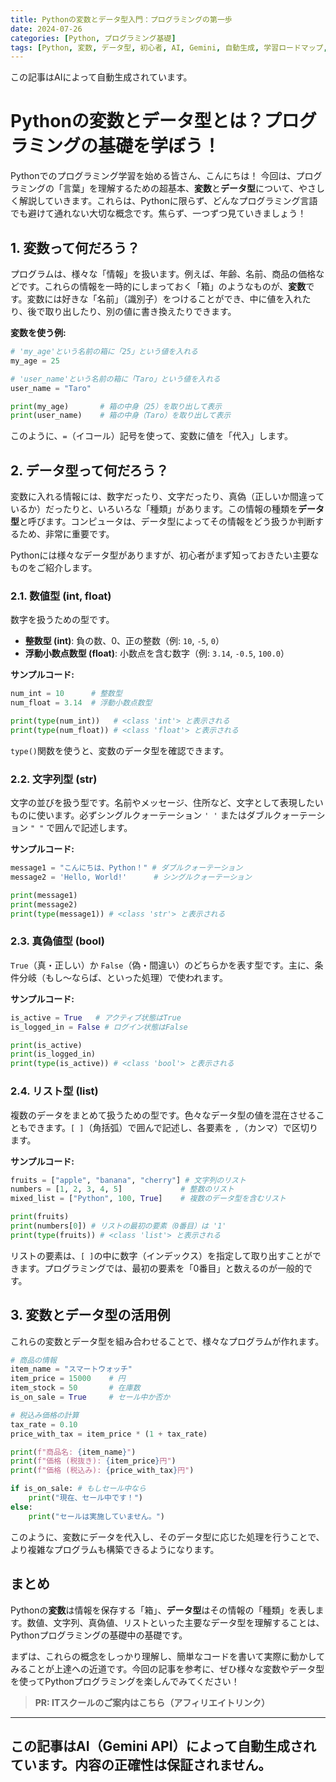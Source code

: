 ```yaml
---
title: Pythonの変数とデータ型入門：プログラミングの第一歩
date: 2024-07-26
categories: [Python, プログラミング基礎]
tags: [Python, 変数, データ型, 初心者, AI, Gemini, 自動生成, 学習ロードマップ, プログラミング]
---
```


この記事はAIによって自動生成されています。

# Pythonの変数とデータ型とは？プログラミングの基礎を学ぼう！

Pythonでのプログラミング学習を始める皆さん、こんにちは！
今回は、プログラミングの「言葉」を理解するための超基本、**変数**と**データ型**について、やさしく解説していきます。これらは、Pythonに限らず、どんなプログラミング言語でも避けて通れない大切な概念です。焦らず、一つずつ見ていきましょう！

## 1. 変数って何だろう？

プログラムは、様々な「情報」を扱います。例えば、年齢、名前、商品の価格などです。これらの情報を一時的にしまっておく「箱」のようなものが、**変数**です。変数には好きな「名前」（識別子）をつけることができ、中に値を入れたり、後で取り出したり、別の値に書き換えたりできます。

**変数を使う例:**

```python
# 'my_age'という名前の箱に「25」という値を入れる
my_age = 25

# 'user_name'という名前の箱に「Taro」という値を入れる
user_name = "Taro"

print(my_age)       # 箱の中身（25）を取り出して表示
print(user_name)    # 箱の中身（Taro）を取り出して表示
```

このように、`=`（イコール）記号を使って、変数に値を「代入」します。

## 2. データ型って何だろう？

変数に入れる情報には、数字だったり、文字だったり、真偽（正しいか間違っているか）だったりと、いろいろな「種類」があります。この情報の種類を**データ型**と呼びます。コンピュータは、データ型によってその情報をどう扱うか判断するため、非常に重要です。

Pythonには様々なデータ型がありますが、初心者がまず知っておきたい主要なものをご紹介します。

### 2.1. 数値型 (int, float)

数字を扱うための型です。

*   **整数型 (int)**: 負の数、0、正の整数（例: `10`, `-5`, `0`）
*   **浮動小数点数型 (float)**: 小数点を含む数字（例: `3.14`, `-0.5`, `100.0`）

**サンプルコード:**

```python
num_int = 10      # 整数型
num_float = 3.14  # 浮動小数点数型

print(type(num_int))   # <class 'int'> と表示される
print(type(num_float)) # <class 'float'> と表示される
```
`type()`関数を使うと、変数のデータ型を確認できます。

### 2.2. 文字列型 (str)

文字の並びを扱う型です。名前やメッセージ、住所など、文字として表現したいものに使います。必ずシングルクォーテーション `' '` またはダブルクォーテーション `" "` で囲んで記述します。

**サンプルコード:**

```python
message1 = "こんにちは、Python！" # ダブルクォーテーション
message2 = 'Hello, World!'      # シングルクォーテーション

print(message1)
print(message2)
print(type(message1)) # <class 'str'> と表示される
```

### 2.3. 真偽値型 (bool)

`True`（真・正しい）か `False`（偽・間違い）のどちらかを表す型です。主に、条件分岐（もし〜ならば、といった処理）で使われます。

**サンプルコード:**

```python
is_active = True   # アクティブ状態はTrue
is_logged_in = False # ログイン状態はFalse

print(is_active)
print(is_logged_in)
print(type(is_active)) # <class 'bool'> と表示される
```

### 2.4. リスト型 (list)

複数のデータをまとめて扱うための型です。色々なデータ型の値を混在させることもできます。`[ ]`（角括弧）で囲んで記述し、各要素を `,`（カンマ）で区切ります。

**サンプルコード:**

```python
fruits = ["apple", "banana", "cherry"] # 文字列のリスト
numbers = [1, 2, 3, 4, 5]             # 整数のリスト
mixed_list = ["Python", 100, True]    # 複数のデータ型を含むリスト

print(fruits)
print(numbers[0]) # リストの最初の要素（0番目）は '1'
print(type(fruits)) # <class 'list'> と表示される
```
リストの要素は、`[ ]`の中に数字（インデックス）を指定して取り出すことができます。プログラミングでは、最初の要素を「0番目」と数えるのが一般的です。

## 3. 変数とデータ型の活用例

これらの変数とデータ型を組み合わせることで、様々なプログラムが作れます。

```python
# 商品の情報
item_name = "スマートウォッチ"
item_price = 15000    # 円
item_stock = 50       # 在庫数
is_on_sale = True     # セール中か否か

# 税込み価格の計算
tax_rate = 0.10
price_with_tax = item_price * (1 + tax_rate)

print(f"商品名: {item_name}")
print(f"価格 (税抜き): {item_price}円")
print(f"価格 (税込み): {price_with_tax}円")

if is_on_sale: # もしセール中なら
    print("現在、セール中です！")
else:
    print("セールは実施していません。")
```

このように、変数にデータを代入し、そのデータ型に応じた処理を行うことで、より複雑なプログラムも構築できるようになります。

## まとめ

Pythonの**変数**は情報を保存する「箱」、**データ型**はその情報の「種類」を表します。数値、文字列、真偽値、リストといった主要なデータ型を理解することは、Pythonプログラミングの基礎中の基礎です。

まずは、これらの概念をしっかり理解し、簡単なコードを書いて実際に動かしてみることが上達への近道です。今回の記事を参考に、ぜひ様々な変数やデータ型を使ってPythonプログラミングを楽しんでみてください！
> **PR: ITスクールのご案内はこちら（アフィリエイトリンク）**

---
この記事はAI（Gemini API）によって自動生成されています。内容の正確性は保証されません。
---

